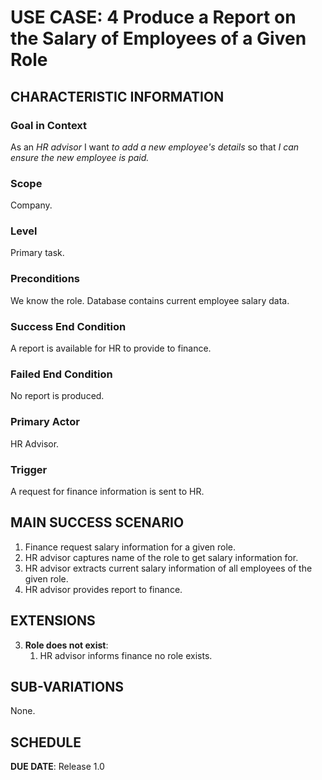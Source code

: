 # USE CASE: 4 Produce a Report on the Salary of Employees of a Given Role

## CHARACTERISTIC INFORMATION

### Goal in Context

As an *HR advisor* I want *to add a new employee's details* so that *I can ensure the new employee is paid.*

### Scope

Company.

### Level

Primary task.

### Preconditions

We know the role.  Database contains current employee salary data.

### Success End Condition

A report is available for HR to provide to finance.

### Failed End Condition

No report is produced.

### Primary Actor

HR Advisor.

### Trigger

A request for finance information is sent to HR.

## MAIN SUCCESS SCENARIO

1. Finance request salary information for a given role.
2. HR advisor captures name of the role to get salary information for.
3. HR advisor extracts current salary information of all employees of the given role.
4. HR advisor provides report to finance.

## EXTENSIONS

3. **Role does not exist**:
    1. HR advisor informs finance no role exists.

## SUB-VARIATIONS

None.

## SCHEDULE

**DUE DATE**: Release 1.0
